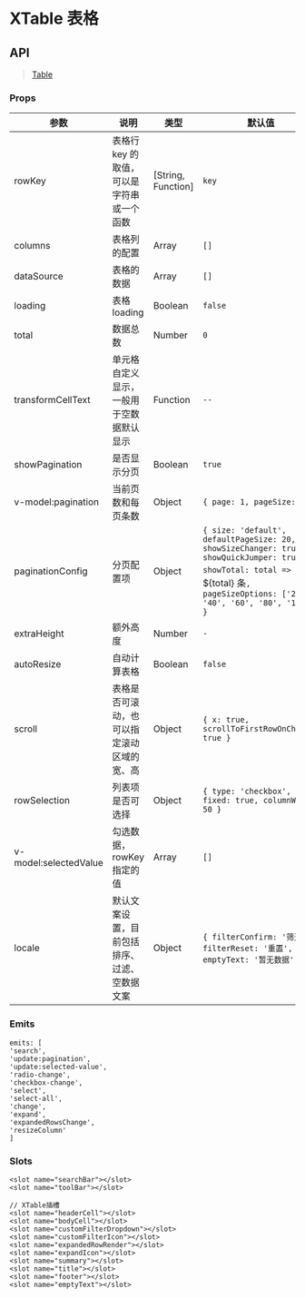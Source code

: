 # XTable 表格

## API

> [Table](https://www.antdv.com/components/table-cn)

### Props

| 参数 | 说明 | 类型 | 默认值 |
| --- | --- | --- | --- |
| rowKey | 表格行 key 的取值，可以是字符串或一个函数 | [String, Function] | `key` |
| columns | 表格列的配置 | Array | `[]` |
| dataSource | 表格的数据 | Array | `[]` |
| loading | 表格 loading | Boolean | `false` |
| total | 数据总数 | Number | `0` |
| transformCellText | 单元格自定义显示，一般用于空数据默认显示 | Function | `--` |
| showPagination | 是否显示分页 | Boolean | `true` |
| v-model:pagination | 当前页数和每页条数 | Object | `{ page: 1, pageSize: 20 }` |
| paginationConfig | 分页配置项 | Object | `{ size: 'default', defaultPageSize: 20, showSizeChanger: true, showQuickJumper: true, showTotal: total => `共 ${total} 条`, pageSizeOptions: ['20', '40', '60', '80', '100'] }` |
| extraHeight | 额外高度 | Number | `-` |
| autoResize | 自动计算表格 | Boolean | `false` |
| scroll | 表格是否可滚动，也可以指定滚动区域的宽、高 | Object | `{ x: true, scrollToFirstRowOnChange: true }` |
| rowSelection | 列表项是否可选择 | Object | `{ type: 'checkbox', fixed: true, columnWidth: 50 }` |
| v-model:selectedValue | 勾选数据，rowKey 指定的值 | Array | `[]` |
| locale | 默认文案设置，目前包括排序、过滤、空数据文案 | Object | `{ filterConfirm: '筛选', filterReset: '重置', emptyText: '暂无数据' }` |

### Emits

```vue
emits: [
'search',
'update:pagination',
'update:selected-value',
'radio-change',
'checkbox-change',
'select',
'select-all',
'change',
'expand',
'expandedRowsChange',
'resizeColumn'
]
```

### Slots

```vue
<slot name="searchBar"></slot>
<slot name="toolBar"></slot>

// XTable插槽
<slot name="headerCell"></slot>
<slot name="bodyCell"></slot>
<slot name="customFilterDropdown"></slot>
<slot name="customFilterIcon"></slot>
<slot name="expandedRowRender"></slot>
<slot name="expandIcon"></slot>
<slot name="summary"></slot>
<slot name="title"></slot>
<slot name="footer"></slot>
<slot name="emptyText"></slot>
```
